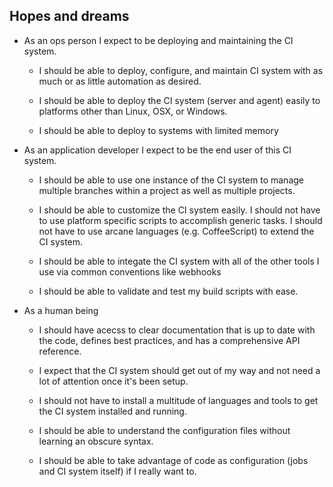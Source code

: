 ## Hopes and dreams

* As an ops person I expect to be deploying and maintaining the CI system.
  * I should be able to deploy, configure, and maintain CI system with as much or as little automation as desired.

  * I should be able to deploy the CI system (server and agent) easily to platforms other than Linux, OSX, or Windows.

  * I should be able to deploy to systems with limited memory

* As an application developer I expect to be the end user of this CI system.

  * I should be able to use one instance of the CI system to manage multiple branches within a project as well as multiple projects.

  * I should be able to customize the CI system easily. I should not have to use platform specific scripts to accomplish generic tasks.  I should not have to use arcane languages (e.g. CoffeeScript) to extend the CI system.

  * I should be able to integate the CI system with all of the other tools I use via common conventions like webhooks

  * I should be able to validate and test my build scripts with ease.

* As a human being

  * I should have acecss to clear documentation that is up to date with the code, defines best practices, and has a comprehensive API reference.

  * I expect that the CI system should get out of my way and not need a lot of attention once it's been setup.

  * I should not have to install a multitude of languages and tools to get the CI system installed and running.

  * I should be able to understand the configuration files without learning an obscure syntax.

  * I should be able to take advantage of code as configuration (jobs and CI system itself) if I really want to.

